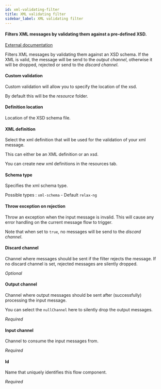 ```yaml
---
id: xml-validating-filter
title: XML validating filter
sidebar_label: XML validating filter
---
```

#### Filters XML messages by validating them against a pre-defined XSD.
<a href="https://docs.spring.io/spring-integration/docs/4.3.x/reference/html/xml.html#xml-validating-filter" target="_blank">External documentation</a>

Filters XML messages by validating them against an XSD schema. If the XML is valid, the message will be send to the <i>output channel</i>, otherwise it will be dropped, rejected or send to the <i>discard channel</i>.

#### Custom validation
Custom validation will allow you to specify the location of the xsd. 

By default this will be the <i>resource</i> folder.

#### Definition location
Location of the XSD schema file.

#### XML definition
Select the xml definition that will be used for the validation of your xml message.

This can either be an XML definition or an xsd.

You can create new xml definitions in the resources tab.

#### Schema type
Specifies the xml schema type.

Possible types :
<code>xml-schema</code> - Default
<code>relax-ng</code>

#### Throw exception on rejection
Throw an exception when the input message is invalid. This will cause any error handling on the current message flow to trigger.

Note that when set to <code>true</code>, no messages will be send to the <i>discard channel</i>.

#### Discard channel
Channel where messages should be sent if the filter rejects the message. If no discard channel is set, rejected messages are silently dropped.

<i>Optional</i>

#### Output channel
Channel where output messages should be sent after (successfully) processing the input message.

You can select the <code>nullChannel</code> here to silently drop the output messages.

<i>Required</i>

#### Input channel
Channel to consume the input messages from.

<i>Required</i>

#### Id
Name that uniquely identifies this flow component.

<i>Required</i>

